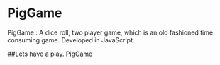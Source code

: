 # PigGame
PigGame : A dice roll, two player game, which is an old fashioned time consuming game. Developed in JavaScript.

##Lets have a play.
[PigGame](https://abieproject04-piggame.netlify.app/)
